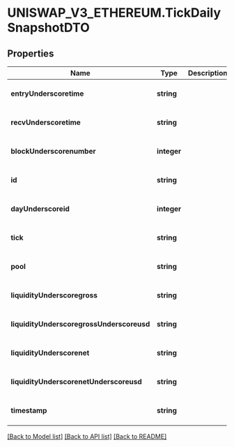 # UNISWAP_V3_ETHEREUM.TickDailySnapshotDTO

## Properties
Name | Type | Description | Notes
------------ | ------------- | ------------- | -------------
**entryUnderscoretime** | **string** |  | [optional] [default to null]
**recvUnderscoretime** | **string** |  | [optional] [default to null]
**blockUnderscorenumber** | **integer** |  | [optional] [default to null]
**id** | **string** |  | [optional] [default to null]
**dayUnderscoreid** | **integer** |  | [optional] [default to null]
**tick** | **string** |  | [optional] [default to null]
**pool** | **string** |  | [optional] [default to null]
**liquidityUnderscoregross** | **string** |  | [optional] [default to null]
**liquidityUnderscoregrossUnderscoreusd** | **string** |  | [optional] [default to null]
**liquidityUnderscorenet** | **string** |  | [optional] [default to null]
**liquidityUnderscorenetUnderscoreusd** | **string** |  | [optional] [default to null]
**timestamp** | **string** |  | [optional] [default to null]

[[Back to Model list]](../README.md#documentation-for-models) [[Back to API list]](../README.md#documentation-for-api-endpoints) [[Back to README]](../README.md)



